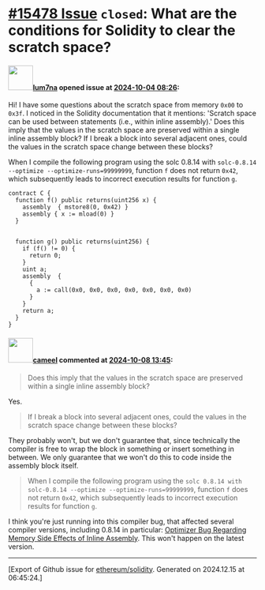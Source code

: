 # [\#15478 Issue](https://github.com/ethereum/solidity/issues/15478) `closed`: What are the conditions for Solidity to clear the scratch space?

#### <img src="https://avatars.githubusercontent.com/u/76193362?u=4e8ae4cdf21413eec9e64a60a16dda14baf9a47f&v=4" width="50">[lum7na](https://github.com/lum7na) opened issue at [2024-10-04 08:26](https://github.com/ethereum/solidity/issues/15478):

Hi! I have some questions about the scratch space from memory `0x00` to `0x3f`. I noticed in the Solidity documentation that it mentions: 'Scratch space can be used between statements (i.e., within inline assembly).' Does this imply that the values in the scratch space are preserved within a single inline assembly block? If I break a block into several adjacent ones, could the values in the scratch space change between these blocks?

When I compile the following program using the solc 0.8.14 with `solc-0.8.14 --optimize --optimize-runs=99999999`, function `f` does not return `0x42`, which subsequently leads to incorrect execution results for function `g`.

```solidity
contract C {
  function f() public returns(uint256 x) {
    assembly  { mstore8(0, 0x42) }
    assembly { x := mload(0) }
  }


  function g() public returns(uint256) {
    if (f() != 0) {
      return 0;
    }
    uint a;
    assembly  {
      {
        a := call(0x0, 0x0, 0x0, 0x0, 0x0, 0x0, 0x0)
      }
    }
    return a;
  }
}
```

#### <img src="https://avatars.githubusercontent.com/u/137030?v=4" width="50">[cameel](https://github.com/cameel) commented at [2024-10-08 13:45](https://github.com/ethereum/solidity/issues/15478#issuecomment-2399895369):

> Does this imply that the values in the scratch space are preserved within a single inline assembly block?

Yes.

> If I break a block into several adjacent ones, could the values in the scratch space change between these blocks?

They probably won't, but we don't guarantee that, since technically the compiler is free to wrap the block in something or insert something in between. We only guarantee that we won't do this to code inside the assembly block itself.

> When I compile the following program using the `solc 0.8.14 with solc-0.8.14 --optimize --optimize-runs=99999999`, function `f` does not return `0x42`, which subsequently leads to incorrect execution results for function `g`.

I think you're just running into this compiler bug, that affected several compiler versions, including 0.8.14 in particular: [Optimizer Bug Regarding Memory Side Effects of Inline Assembly](https://soliditylang.org/blog/2022/06/15/inline-assembly-memory-side-effects-bug/). This won't happen on the latest version.


-------------------------------------------------------------------------------



[Export of Github issue for [ethereum/solidity](https://github.com/ethereum/solidity). Generated on 2024.12.15 at 06:45:24.]
